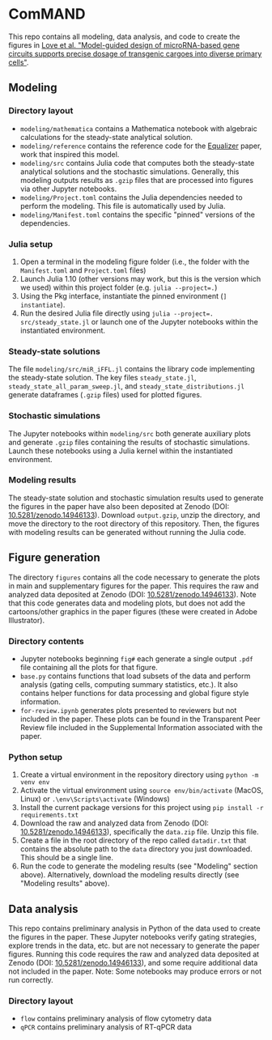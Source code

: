 # ComMAND

This repo contains all modeling, data analysis, and code to create the figures in [Love et al. "Model-guided design of microRNA-based gene circuits supports precise dosage of transgenic cargoes into diverse primary cells"](https://www.biorxiv.org/content/10.1101/2024.06.25.600629).


## Modeling

### Directory layout

- `modeling/mathematica` contains a Mathematica notebook with algebraic calculations for the steady-state analytical solution.
- `modeling/reference` contains the reference code for the [Equalizer](https://dx.doi.org/10.1038/s41467-021-23889-0) paper, work that inspired this model.
- `modeling/src` contains Julia code that computes both the steady-state analytical solutions and the stochastic simulations. Generally, this modeling outputs results as `.gzip` files that are processed into figures via other Jupyter notebooks.
- `modeling/Project.toml` contains the Julia dependencies needed to perform the modeling. This file is automatically used by Julia.
- `modeling/Manifest.toml` contains the specific "pinned" versions of the dependencies.

### Julia setup

1. Open a terminal in the modeling figure folder (i.e., the folder with the `Manifest.toml` and `Project.toml` files)
2. Launch Julia 1.10 (other versions may work, but this is the version which we used) within this project folder (e.g. `julia --project=.`)
3. Using the Pkg interface, instantiate the pinned environment (`] instantiate`).
4. Run the desired Julia file directly using `julia --project=. src/steady_state.jl` or launch one of the Jupyter notebooks within the instantiated environment.

### Steady-state solutions

The file `modeling/src/miR_iFFL.jl` contains the library code implementing the steady-state solution. The key files `steady_state.jl`, `steady_state_all_param_sweep.jl`, and `steady_state_distributions.jl` generate dataframes (`.gzip` files) used for plotted figures.

### Stochastic simulations

The Jupyter notebooks within `modeling/src` both generate auxiliary plots and generate `.gzip` files containing the results of stochastic simulations. Launch these notebooks using a Julia kernel within the instantiated environment.

### Modeling results

The steady-state solution and stochastic simulation results used to generate the figures in the paper have also been deposited at Zenodo (DOI: [10.5281/zenodo.14946133](https://dx.doi.org/10.5281/zenodo.14946133)). Download `output.gzip`, unzip the directory, and move the directory to the root directory of this repository. Then, the figures with modeling results can be generated without running the Julia code.


## Figure generation

The directory `figures` contains all the code necessary to generate the plots in main and supplementary figures for the paper. This requires the raw and analyzed data deposited at Zenodo (DOI: [10.5281/zenodo.14946133](https://dx.doi.org/10.5281/zenodo.14946133)).
Note that this code generates data and modeling plots, but does not add the cartoons/other graphics in the paper figures (these were created in Adobe Illustrator).

### Directory contents

- Jupyter notebooks beginning `fig#` each generate a single output `.pdf` file containing all the plots for that figure.
- `base.py` contains functions that load subsets of the data and perform analysis (gating cells, computing summary statistics, etc.). It also contains helper functions for data processing and global figure style information. 
- `for-review.ipynb` generates plots presented to reviewers but not included in the paper. These plots can be found in the Transparent Peer Review file included in the Supplemental Information associated with the paper.

### Python setup

1. Create a virtual environment in the repository directory using `python -m venv env`
2. Activate the virtual environment using `source env/bin/activate` (MacOS, Linux) or `.\env\Scripts\activate` (Windows)
3. Install the current package versions for this project using `pip install -r requirements.txt`
4. Download the raw and analyzed data from Zenodo (DOI: [10.5281/zenodo.14946133](https://dx.doi.org/10.5281/zenodo.14946133)), specifically the `data.zip` file. Unzip this file.
5. Create a file in the root directory of the repo called `datadir.txt` that contains the absolute path to the `data` directory you just downloaded. This should be a single line.
6. Run the code to generate the modeling results (see "Modeling" section above). Alternatively, download the modeling results directly (see "Modeling results" above).


## Data analysis

This repo contains preliminary analysis in Python of the data used to create the figures in the paper. These Jupyter notebooks verify gating strategies, explore trends in the data, etc. but are not necessary to generate the paper figures.
Running this code requires the raw and analyzed data deposited at Zenodo (DOI: [10.5281/zenodo.14946133](https://dx.doi.org/10.5281/zenodo.14946133)), and some require additional data not included in the paper.
Note: Some notebooks may produce errors or not run correctly.

### Directory layout

- `flow` contains preliminary analysis of flow cytometry data
- `qPCR` contains preliminary analysis of RT-qPCR data

